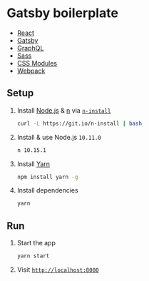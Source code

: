 # Gatsby boilerplate

* [React](https://reactjs.org)
* [Gatsby](https://www.gatsbyjs.org)
* [GraphQL](http://graphql.org)
* [Sass](http://sass-lang.com)
* [CSS Modules](https://github.com/css-modules/css-modules)
* [Webpack](https://webpack.js.org)


## Setup

1. Install [Node.js](https://nodejs.org) & [n](https://github.com/tj/n) via [`n-install`](https://github.com/mklement0/n-install)

   ```bash
   curl -L https://git.io/n-install | bash
   ```

2. Install & use Node.js `10.11.0`

   ```bash
   n 10.15.1
   ```

3. Install [Yarn](https://yarnpkg.com)

   ```bash
   npm install yarn -g
   ```

4. Install dependencies

   ```bash
   yarn
   ```


## Run

1. Start the app

   ```bash
   yarn start
   ```

2. Visit [`http://localhost:8000`](http://localhost:8000)